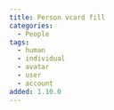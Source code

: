 ```yaml
---
title: Person vcard fill
categories:
  - People
tags:
  - human
  - individual
  - avatar
  - user
  - account
added: 1.10.0
---
```

